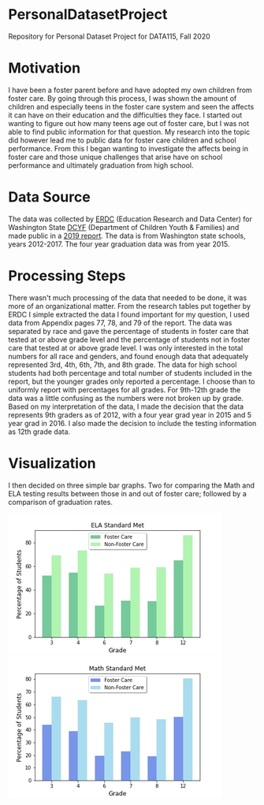 # PersonalDatasetProject
Repository for Personal Dataset Project for DATA115, Fall 2020

# Motivation 
I have been a foster parent before and have adopted my own children from foster care. By going through this process, I was shown the amount of children and especially teens in the foster care system and seen the affects it can have on their education and the difficulties they face. I started out wanting to figure out how many teens age out of foster care, but I was not able to find public information for that question. My research into the topic did however lead me to public data for foster care children and school performance. From this I began wanting to investigate the affects being in foster care and those unique challenges that arise have on school performance and ultimately graduation from high school. 

# Data Source
The data was collected by [ERDC](https://erdc.wa.gov/) (Education Research and Data Center) for Washington State [DCYF](https://www.dcyf.wa.gov/practice/oiaa/reports) (Department of Children Youth & Families) and made public in a [2019 report](https://www.dcyf.wa.gov/sites/default/files/pdf/reports/FosterHomelessEducation.pdf). The data is from Washington state schools, years 2012-2017. The four year graduation data was from year 2015.

# Processing Steps 
There wasn't much processing of the data that needed to be done, it was more of an organizational matter. From the research tables put together by ERDC I simple extracted the data I found important for my question, I used data from Appendix pages 77, 78, and 79 of the report. The data was separated by race and gave the percentage of students in foster care that tested at or above grade level and the percentage of students not in foster care that tested at or above grade level. I was only interested in the total numbers for all race and genders, and found enough data that adequately represented 3rd, 4th, 6th, 7th, and 8th grade. The data for high school students had both percentage and total number of students included in the report, but the younger grades only reported a percentage. I choose than to uniformly report with percentages for all grades.  For 9th-12th grade the data was a little confusing as the numbers were not broken up by grade. Based on my interpretation of the data, I made the decision that the data represents 9th graders as of 2012, with a four year grad year in 2015 and 5 year grad in 2016. I also made the decision to include the testing information as 12th grade data. 

# Visualization
I then decided on three simple bar graphs. Two for comparing the Math and ELA testing results between those in and out of foster care; followed by a comparison of graduation rates. 


![Graph_1](https://raw.githubusercontent.com/Choliman/PersonalDatasetProject/master/ELA_Standards_Met.jpg) ![Graph_2](https://raw.githubusercontent.com/Choliman/PersonalDatasetProject/master/Math_Standards_Met.jpg)

